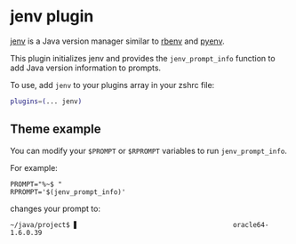 # jenv plugin

[jenv](https://www.jenv.be/) is a Java version manager similar to [rbenv](https://ghproxy.com/https://github.com/rbenv/rbenv)
and [pyenv](https://ghproxy.com/https://github.com/yyuu/pyenv).

This plugin initializes jenv and provides the `jenv_prompt_info` function to add Java
version information to prompts.

To use, add `jenv` to your plugins array in your zshrc file:

```zsh
plugins=(... jenv)
```

## Theme example

You can modify your `$PROMPT` or `$RPROMPT` variables to run `jenv_prompt_info`.

For example:
```
PROMPT="%~$ "
RPROMPT='$(jenv_prompt_info)'
```
changes your prompt to:
```
~/java/project$ ▋                                       oracle64-1.6.0.39
```
